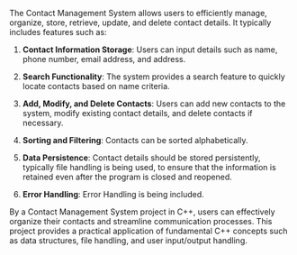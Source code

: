 The Contact Management System allows users to efficiently manage, organize, store, retrieve, update, and delete contact details. It typically includes features such as:

1. **Contact Information Storage**: Users can input details such as name, phone number, email address, and address.

2. **Search Functionality**: The system provides a search feature to quickly locate contacts based on name criteria.

3. **Add, Modify, and Delete Contacts**: Users can add new contacts to the system, modify existing contact details, and delete contacts if necessary.

4. **Sorting and Filtering**: Contacts can be sorted alphabetically.

5. **Data Persistence**: Contact details should be stored persistently, typically file handling is being used, to ensure that the information is retained even after the program is closed and reopened.

6. **Error Handling**: Error Handling is being included.

By a Contact Management System project in C++, users can effectively organize their contacts and streamline communication processes. This project provides a practical application of fundamental C++ concepts such as data structures, file handling, and user input/output handling.
